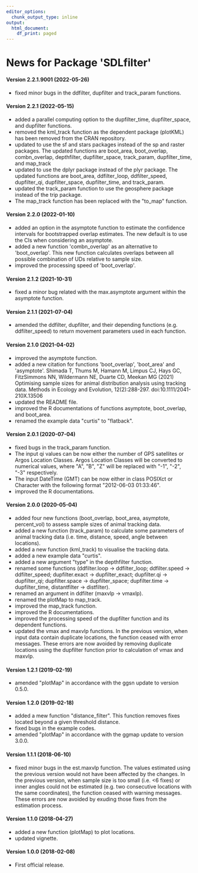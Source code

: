 ```yaml
---
editor_options:
  chunk_output_type: inline
output:
  html_document:
    df_print: paged
---
```

News for Package 'SDLfilter'
=========

#### Version 2.2.1.9001 (2022-05-26)

* fixed minor bugs in the ddfilter, dupfilter and track_param functions.


#### Version 2.2.1 (2022-05-15)

* added a parallel computing option to the dupfilter_time, dupfilter_space, and dupfilter functions.
* removed the kml_track function as the dependent package (plotKML) has been removed from the CRAN repository.
* updated to use the sf and stars packages instead of the sp and raster packages. The updated functions are boot_area, boot_overlap, combn_overlap, depthfilter, dupfilter_space, track_param, dupfilter_time, and map_track
* updated to use the dplyr package instead of the plyr package. The updated functions are boot_area, ddfilter_loop, ddfilter_speed, dupfilter_qi, dupfilter_space, dupfilter_time, and track_param.
* updated the track_param function to use the geosphere package instead of the trip package.
* The map_track function has been replaced with the "to_map" function.


#### Version 2.2.0 (2022-01-10)

* added an option in the asymptote function to estimate the confidence intervals for bootstrapped overlap estimates. The new default is to use the CIs when considering an asymptote.
* added a new function 'combn_overlap' as an alternative to 'boot_overlap'. This new function calculates overlaps between all possible combination of UDs relative to sample size.
* improved the processing speed of 'boot_overlap'.

#### Version 2.1.2 (2021-10-31)

* fixed a minor bug related with the max.asymptote argument within the asymptote function.

#### Version 2.1.1 (2021-07-04)

* amended the ddfilter, dupfilter, and their depending functions (e.g. ddfilter_speed) to return movement parameters used in each function.

#### Version 2.1.0 (2021-04-02)
* improved the asymptote function.
* added a new citation for functions 'boot_overlap', 'boot_area' and 'asymptote'. Shimada T, Thums M, Hamann M, Limpus CJ, Hays GC, FitzSimmons NN, Wildermann NE, Duarte CD, Meekan MG (2021) Optimising sample sizes for animal distribution analysis using tracking data. Methods in Ecology and Evolution, 12(2):288-297. doi:10.1111/2041-210X.13506
* updated the README file.
* improved the R documentations of functions asymptote, boot_overlap, and boot_area.
* renamed the example data "curtis" to "flatback".


#### Version 2.0.1 (2020-07-04)

* fixed bugs in the track_param function. 
* The input qi values can be now either the number of GPS satellites or Argos Location Classes. Argos Location Classes will be converted to numerical values, where "A", "B", "Z" will be replaced with "-1", "-2", "-3" respectively.
* The input DateTime (GMT) can be now either in class POSIXct or Character with the following format "2012-06-03 01:33:46".
* improved the R documentations.

#### Version 2.0.0 (2020-05-04)

* added four new functions (boot_overlap, boot_area, asymptote, percent_vol) to assess sample sizes of animal tracking data.
* added a new function (track_param) to calculate some parameters of animal tracking data (i.e. time, distance, speed, angle between locations).
* added a new function (kml_track) to visualise the tracking data.
* added a new example data "curtis".
* added a new argument "type" in the depthfilter function.
* renamed some functions (ddfilter.loop -> ddfilter_loop; ddfilter.speed -> ddfilter_speed; dupfilter.exact -> dupfilter_exact; dupfilter.qi -> dupfilter_qi; dupfilter.space -> dupfilter_space; dupfilter.time -> dupfilter_time, distantfilter -> distfilter).
* renamed an argument in ddfilter (maxvlp -> vmaxlp).
* renamed the plotMap to map_track.
* improved the map_track function.
* improved the R documentations.
* improved the processing speed of the dupfilter function and its dependent functions.
* updated the vmax and maxvlp functions. In the previous version, when input data contain duplicate locations, the function ceased with error messages. These errors are now avoided by removing duplicate locations using the dupfilter function prior to calculation of vmax and maxvlp.


#### Version 1.2.1 (2019-02-19)

* amended "plotMap" in accordance with the ggsn update to version 0.5.0. 

#### Version 1.2.0 (2019-02-18)

* added a mew function "distance_filter". This function removes fixes located beyond a given threshold distance.
* fixed bugs in the example codes.
* amended "plotMap" in accordance with the ggmap update to version 3.0.0. 

#### Version 1.1.1 (2018-06-10)

* fixed minor bugs in the est.maxvlp function. The values estimated using the previous version would not have been affected by the changes. In the previous version, when sample size is too small (i.e. <6 fixes) or inner angles could not be estimated (e.g. two consecutive locations with the same coordinates), the function ceased with warning messages. These errors are now avoided by exuding those fixes from the estimation process.

#### Version 1.1.0 (2018-04-27)

* added a new function (plotMap) to plot locations.
* updated vignette.

#### Version 1.0.0 (2018-02-08)

* First official release.





